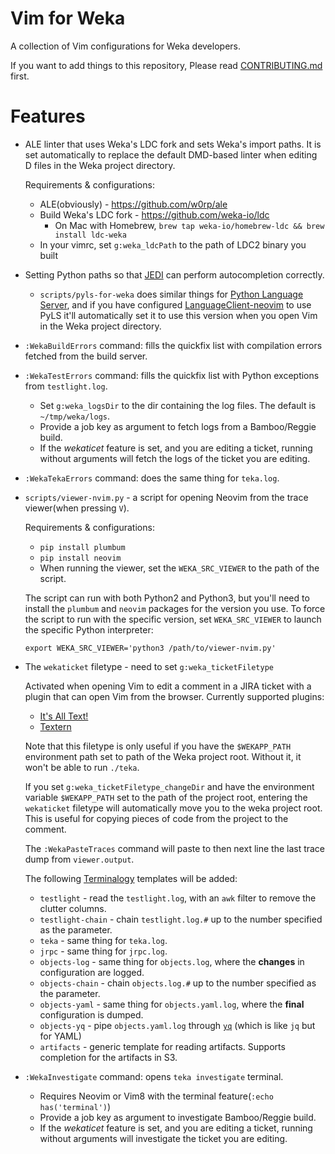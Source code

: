 Vim for Weka
============

A collection of Vim configurations for Weka developers.

If you want to add things to this repository, Please read
[CONTRIBUTING.md](CONTRIBUTING.md) first.

Features
========

* ALE linter that uses Weka's LDC fork and sets Weka's import paths. It is set
  automatically to replace the default DMD-based linter when editing D files in
  the Weka project directory.

    Requirements & configurations:
    * ALE(obviously) - https://github.com/w0rp/ale
    * Build Weka's LDC fork - https://github.com/weka-io/ldc
      * On Mac with Homebrew, `brew tap weka-io/homebrew-ldc && brew install ldc-weka`
    * In your vimrc, set `g:weka_ldcPath` to the path of LDC2 binary you built

* Setting Python paths so that [JEDI](https://github.com/davidhalter/jedi-vim)
  can perform autocompletion correctly.

    * `scripts/pyls-for-weka` does similar things for [Python Language
      Server](https://github.com/palantir/python-language-server), and if you
      have configured
      [LanguageClient-neovim](https://github.com/autozimu/LanguageClient-neovim)
      to use PyLS it'll automatically set it to use this version when you open
      Vim in the Weka project directory.

* `:WekaBuildErrors` command: fills the quickfix list with compilation errors
  fetched from the build server.

* `:WekaTestErrors` command: fills the quickfix list with Python exceptions
  from `testlight.log`.

    * Set `g:weka_logsDir` to the dir containing the log files. The default is
      `~/tmp/weka/logs`.
    * Provide a job key as argument to fetch logs from a Bamboo/Reggie build.
    * If the _wekaticet_ feature is set, and you are editing a ticket, running
      without arguments will fetch the logs of the ticket you are editing.

* `:WekaTekaErrors` command: does the same thing for `teka.log`.

* `scripts/viewer-nvim.py` - a script for opening Neovim from the trace
  viewer(when pressing `V`).

    Requirements & configurations:
    * `pip install plumbum`
    * `pip install neovim`
    * When running the viewer, set the `WEKA_SRC_VIEWER` to the path of the
      script.

    The script can run with both Python2 and Python3, but you'll need to
    install the `plumbum` and `neovim` packages for the version you use. To
    force the script to run with the specific version, set `WEKA_SRC_VIEWER` to
    launch the specific Python interpreter:
    ```
    export WEKA_SRC_VIEWER='python3 /path/to/viewer-nvim.py'
    ```
* The `wekaticket` filetype - need to set `g:weka_ticketFiletype`

    Activated when opening Vim to edit a comment in a JIRA ticket with a plugin
    that can open Vim from the browser. Currently supported plugins:
    * [It's All Text!](https://addons.mozilla.org/en-US/firefox/addon/its-all-text/)
    * [Textern](https://addons.mozilla.org/en-US/firefox/addon/textern/)

    Note that this filetype is only useful if you have the `$WEKAPP_PATH`
    environment path set to path of the Weka project root. Without it, it won't
    be able to run `./teka`.

    If you set `g:weka_ticketFiletype_changeDir` and have the environment
    variable `$WEKAPP_PATH` set to the path of the project root, entering the
    `wekaticket` filetype will automatically move you to the weka project root.
    This is useful for copying pieces of code from the project to the comment.

    The `:WekaPasteTraces` command will paste to then next line the last trace
    dump from `viewer.output`.

    The following [Terminalogy](https://github.com/idanarye/vim-terminalogy)
    templates will be added:
    * `testlight` - read the `testlight.log`, with an `awk` filter to remove
      the clutter columns.
    * `testlight-chain` - chain `testlight.log.#` up to the number specified as
      the parameter.
    * `teka` - same thing for `teka.log`.
    * `jrpc` - same thing for `jrpc.log`.
    * `objects-log` - same thing for `objects.log`, where the **changes** in configuration are logged.
    * `objects-chain` - chain `objects.log.#` up to the number specified as the
      parameter.
    * `objects-yaml` - same thing for `objects.yaml.log`, where the **final** configuration is dumped.
    * `objects-yq` - pipe `objects.yaml.log` through
      [`yq`](https://github.com/mikefarah/yq) (which is like `jq` but for YAML)
    * `artifacts` - generic template for reading artifacts. Supports completion
      for the artifacts in S3.

* `:WekaInvestigate` command: opens `teka investigate` terminal.

    * Requires Neovim or Vim8 with the terminal feature(`:echo has('terminal')`)
    * Provide a job key as argument to investigate Bamboo/Reggie build.
    * If the _wekaticet_ feature is set, and you are editing a ticket, running
      without arguments will investigate the ticket you are editing.
